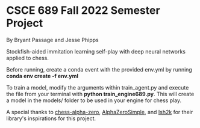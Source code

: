 
# CSCE 689 Fall 2022 Semester Project

By Bryant Passage and Jesse Phipps

Stockfish-aided immitation learning self-play with deep neural networks applied to chess.

Before running, create a conda event with the provided env.yml by running **conda env create -f env.yml**

To train a model, modify the arguments within train_agent.py and execute the file from your terminal with **python train_engine689.py**. This will create a model in the models/ folder to be used in your engine for chess play.

A special thanks to [chess-alpha-zero](https://github.com/Zeta36/chess-alpha-zero), [AlphaZeroSimple](https://github.com/JoshVarty/AlphaZeroSimple), and [Ish2k](https://github.com/Ish2K/Chess-Bot-AI-Algorithms/blob/main/Git_chess/monte_carlo_implementation.py) for their library's inspirations for this project.
